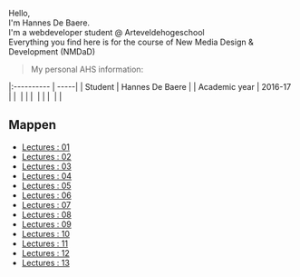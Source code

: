 Hello, </br>
I'm Hannes De Baere. </br>
I'm a webdeveloper student @ Arteveldehogeschool </br>
Everything you find here is for the course of New Media Design & Development (NMDaD) </br>

> My personal AHS information:

|:---------- | -----|
| Student | Hannes De Baere |
| Academic year | 2016-17 |
|  |  |
|  |  |
|  |  |


Mappen
------

- [Lectures : 01](/lectures/01/)
- [Lectures : 02](/lectures/02/)
- [Lectures : 03](/lectures/03/)
- [Lectures : 04](/lectures/04/)
- [Lectures : 05](/lectures/05/)
- [Lectures : 06](/lectures/06/)
- [Lectures : 07](/lectures/07/)
- [Lectures : 08](/lectures/08/)
- [Lectures : 09](/lectures/09/)
- [Lectures : 10](/lectures/10/)
- [Lectures : 11](/lectures/11/)
- [Lectures : 12](/lectures/12/)
- [Lectures : 13](/lectures/13/)